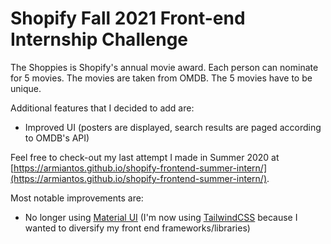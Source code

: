 # Shopify Fall 2021 Front-end Internship Challenge

The Shoppies is Shopify's annual movie award. Each person can nominate for 5 movies. The movies are taken from OMDB. The 5 movies have to be unique. 

Additional features that I decided to add are:
- Improved UI (posters are displayed, search results are paged according to OMDB's API)

Feel free to check-out my last attempt I made in Summer 2020 at [https://armiantos.github.io/shopify-frontend-summer-intern/](https://armiantos.github.io/shopify-frontend-summer-intern/).

Most notable improvements are:
- No longer using [Material UI](https://material-ui.com/) (I'm now using [TailwindCSS](https://tailwindcss.com/) because I wanted to diversify my front end frameworks/libraries)
